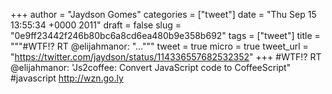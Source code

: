 
+++
author = "Jaydson Gomes"
categories = ["tweet"]
date = "Thu Sep 15 13:55:34 +0000 2011"
draft = false
slug = "0e9ff23442f246b80bc6a8cd6ea480b9e358b692"
tags = ["tweet"]
title = """#WTF!? RT @elijahmanor: "..."""
tweet = true
micro = true
tweet_url = "https://twitter.com/jaydson/status/114336557682532352"
+++
#WTF!? RT @elijahmanor: 'Js2coffee: Convert JavaScript code to CoffeeScript" #javascript http://wzn.go.ly
